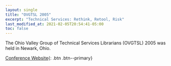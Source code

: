 ```yaml
---
layout: single
title: "OVGTSL 2005"
excerpt: "Technical Services: Rethink, Retool, Risk"
last_modified_at: 2021-02-05T20:54:41-05:00
toc: false
---
```


The Ohio Valley Group of Technical Services Librarians (OVGTSL) 2005 was held in Newark, Ohio.

[Conference Website](https://ideaexchange.uakron.edu/ovgtsl2021/){: .btn .btn--primary}

